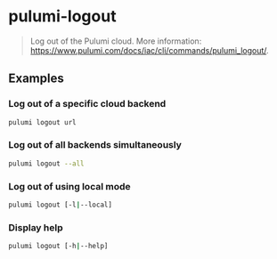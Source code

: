 # pulumi-logout

> Log out of the Pulumi cloud. More information: <https://www.pulumi.com/docs/iac/cli/commands/pulumi_logout/>.

## Examples

### Log out of a specific cloud backend

```bash
pulumi logout url
```

### Log out of all backends simultaneously

```bash
pulumi logout --all
```

### Log out of using local mode

```bash
pulumi logout [-l|--local]
```

### Display help

```bash
pulumi logout [-h|--help]
```

